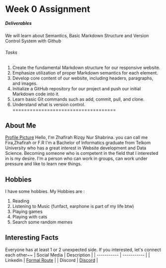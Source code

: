 # Week 0 Assignment
##### Deliverables
We will learn about Semantics, Basic Markdown Structure
and Version Control System with Github
###### Tasks
1. Create the fundamental Markdown structure for our responsive website.
2. Emphasize utilization of proper Markdown semantics for each element.
3. Develop core content of our website, including headers, paragraphs, and images.
4. Initialize a GitHub repository for our project and push our initial Markdown code into it.
5. Learn basic Git commands such as add, commit, pull, and clone.
6. Understand what is version control.
====================================
## About Me
[Profile Picture](assets/IMG_20230415_172052.jpg)
Hello, I'm Zhafirah Rizqy Nur Shabrina. you can call me Fira,Zhafirah or F.R I'm a Bachelor of Informatics graduate from Telkom University who has a great interest in Website development and Data Science. Becoming someone who is competent in the field that I interested in is my desire. I'm a person who can work in groups, can work under pressure and like to learn new things.
## Hobbies
I have some hobbies. My Hobbies are :
1. Reading
2. Listening to Music (funfact, earphone is part of my life btw)
3. Playing games
4. Playing with cats
5. Search some random memes 
## Interesting Facts 
Everyone has at least 1 or 2 unexpected side. If you interested, let's connect each other~~
| Social Media | Description                                                               |
| -----------  | -----------                                                               |
| Linkedin     | [Formal Route](https://www.linkedin.com/in/zhafirah-prasetija-3350b6134/) |
| Discord      | [Discord](https://discord.com/channels/@me)                               |
